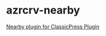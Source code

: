 # azrcrv-nearby
[Nearby plugin for ClassicPress Plugin](https://development.azurecurve.co.uk/classicpress-plugins/nearby/)
